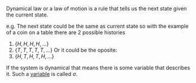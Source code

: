 Dynamical law or a law of motion is a rule that tells us the next state given the current state.

e.g. The next state could be the same as current state so with the example of  a coin on a table there are 2 possible histories
1. $\{H, H, H, H, \dots\}$
2. $\{T, T, T, T, T, \dots\}$
Or it could be the oposite:
1. $\{H, T, H, T, H, \dots\}$

If the system is dynamical that means there is some variable that describes it. Such a [variable](State%20variables.md) is called $\sigma$.